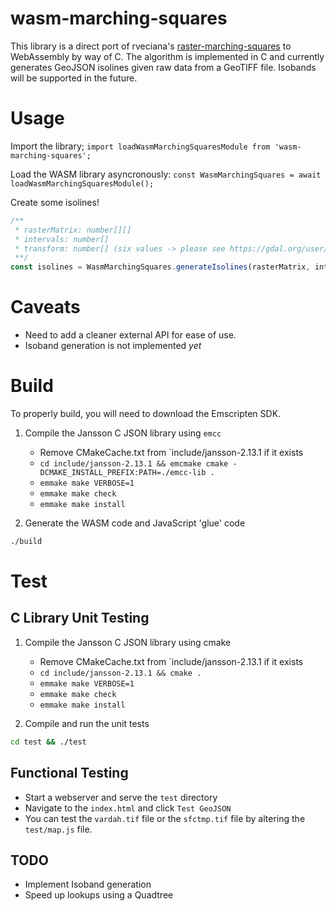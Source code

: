 # wasm-marching-squares
This library is a direct port of rveciana's [raster-marching-squares](https://github.com/rveciana/raster-marching-squares) to WebAssembly by way of C.
The algorithm is implemented in C and currently generates GeoJSON isolines given raw data from a GeoTIFF file. Isobands will be supported in the future.

# Usage

Import the library;
`import loadWasmMarchingSquaresModule from 'wasm-marching-squares';`

Load the WASM library asyncronously:
`const WasmMarchingSquares = await loadWasmMarchingSquaresModule();`

Create some isolines!
```javascript
/**
 * rasterMatrix: number[][]
 * intervals: number[]
 * transform: number[] (six values -> please see https://gdal.org/user/raster_data_model.html#affine-geotransform)
 **/
const isolines = WasmMarchingSquares.generateIsolines(rasterMatrix, intervals, transform);
```

# Caveats
- Need to add a cleaner external API for ease of use.
- Isoband generation is not implemented *yet*

# Build
To properly build, you will need to download the Emscripten SDK.

1. Compile the Jansson C JSON library using `emcc`
    - Remove CMakeCache.txt from `include/jansson-2.13.1 if it exists
    - `cd include/jansson-2.13.1 && emcmake cmake -DCMAKE_INSTALL_PREFIX:PATH=./emcc-lib .`
    - `emmake make VERBOSE=1`
    - `emmake make check`
    - `emmake make install`

2. Generate the WASM code and JavaScript 'glue' code
```bash
./build
```

# Test

## C Library Unit Testing
1. Compile the Jansson C JSON library using cmake
    - Remove CMakeCache.txt from `include/jansson-2.13.1 if it exists
    - `cd include/jansson-2.13.1 && cmake .`
    - `emmake make VERBOSE=1`
    - `emmake make check`
    - `emmake make install`

2. Compile and run the unit tests
```bash
cd test && ./test
```

## Functional Testing

- Start a webserver and serve the `test` directory
- Navigate to the `index.html` and click `Test GeoJSON`
- You can test the `vardah.tif` file or the `sfctmp.tif` file by altering the `test/map.js` file.

## TODO
- Implement Isoband generation
- Speed up lookups using a Quadtree